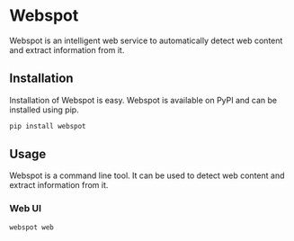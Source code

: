 # Webspot

Webspot is an intelligent web service to automatically detect web content and extract information from it.

## Installation

Installation of Webspot is easy. Webspot is available on PyPI and can be installed using pip.

```bash
pip install webspot
```

## Usage

Webspot is a command line tool. It can be used to detect web content and extract information from it.

### Web UI

```bash
webspot web
```

